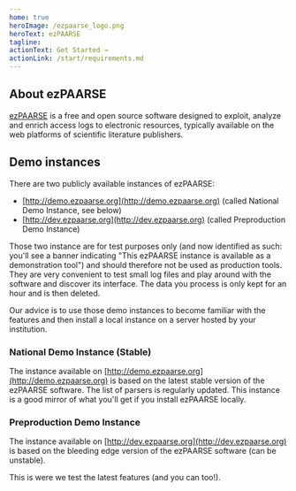 ```yaml
---
home: true
heroImage: /ezpaarse_logo.png
heroText: ezPAARSE
tagline: 
actionText: Get Started →
actionLink: /start/requirements.md
---
```


## About ezPAARSE

[ezPAARSE](https://github.com/ezpaarse-project/ezpaarse) is a free and open source software designed to exploit, analyze and enrich access logs to electronic resources, typically available on the web platforms of scientific literature publishers.

## Demo instances

There are two publicly available instances of ezPAARSE:
* [http://demo.ezpaarse.org](http://demo.ezpaarse.org) (called National Demo Instance, see below)
* [http://dev.ezpaarse.org](http://dev.ezpaarse.org) (called Preproduction Demo Instance)

Those two instance are for test purposes only (and now identified as such: you'll see a banner indicating "This ezPAARSE instance is available as a demonstration tool") and should therefore not be used as production tools. They are very convenient to test small log files and play around with the software and discover its interface. The data you process is only kept for an hour and is then deleted.

Our advice is to use those demo instances to become familiar with the features and then install a local instance on a server hosted by your institution.

### National Demo Instance (Stable)
The instance available on [http://demo.ezpaarse.org](http://demo.ezpaarse.org) is based on the latest stable version of the ezPAARSE software. The list of parsers is regularly updated. This instance is a good mirror of what you'll get if you install ezPAARSE locally.


### Preproduction Demo Instance
The instance available on [http://dev.ezpaarse.org](http://dev.ezpaarse.org) is based on the bleeding edge version of the ezPAARSE software (can be unstable).

This is were we test the latest features (and you can too!).
